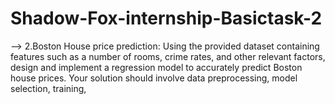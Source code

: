 # Shadow-Fox-internship-Basictask-2
--> 2.Boston House price prediction: Using the provided dataset containing features such as a number of rooms, crime rates, and other relevant factors, design and implement a regression model to accurately predict Boston house prices. Your solution should involve data preprocessing, model selection, training,
